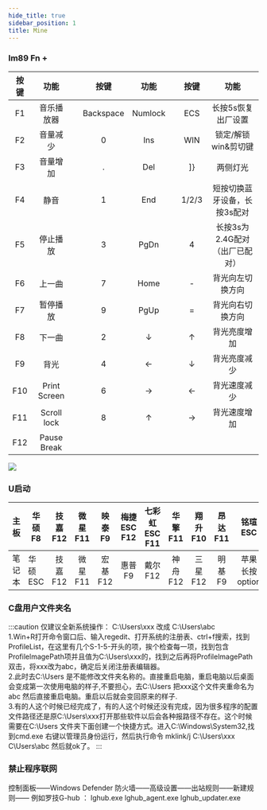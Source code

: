 ```yaml
---
hide_title: true
sidebar_position: 1
title: Mine
---
```

### lm89  Fn +   


|按键|功能||按键|功能||按键|功能|
|:--:|:--:|:--:|:--:|:--:|:--:|:--:|:--:|
|F1|音乐播放器||Backspace|Numlock||ECS |长按5s恢复出厂设置|
|F2|音量减少|| 0 | Ins||WIN |锁定/解锁 win&剪切键|
|F3|音量增加|| . | Del||]}  |两侧灯光|
|F4|静音|| 1 | End||1/2/3 |短按切换蓝牙设备，长按3s配对|
|F5|停止播放|| 3 | PgDn||4  |长按3s为2.4G配对（出厂已配对）|
|F6|上一曲|| 7 | Home|| - |背光向左切换方向|
|F7|暂停播放|| 9 | PgUp|| =  |背光向右切换方向|
|F8|下一曲|| 2 | ↓ || ↑  |背光亮度增加|
|F9|背光|| 4 | ← || ↓  |背光亮度减少|
|F10|Print Screen|| 6 | → || ←  |背光速度减少|
|F11|Scroll lock|| 8 | ↑ || →  |背光速度增加|
|F12|Pause Break||

<img src="/img/lm89.png" />


### U启动

|主板|华硕F8 |技嘉F12|微星F11|映泰F9 |梅捷ESC F12|七彩虹ESC F11|华擎F11|翔升F10|昂达F11|铭瑄ESC|盈通F8|
|----|----|:----:|:----:|:----:|:----:|:----:|:----:|:----:|:----:|:----:|:----:|
|笔记本|华硕ESC|技嘉F12|微星F11|宏基F12|惠普 F9|戴尔F12|神舟F12|三星F12|明基F9|苹果长按option|

### C盘用户文件夹名

:::caution 仅建议全新系统操作：
C:\Users\xxx 改成 C:\Users\abc<br/>
1.Win+R打开命令窗口后、输入regedit、打开系统的注册表、ctrl+f搜索，找到ProfileList，在这里有几个S-1-5-开头的项，挨个检查每一项，找到包含ProfilelmagePath项并且值为C:\Users\xxx的，找到之后再将ProfilelmagePath双击，将xxx改为abc，确定后关闭注册表编辑器。<br/>
2.此时去C:\Users 是不能修改文件夹名称的。直接重启电脑，重启电脑以后桌面会变成第一次使用电脑的样子,不要担心，去C:\Users 把xxx这个文件夹重命名为 abc 然后直接重启电脑。重启以后就会变回原来的样子.<br/>
3.有的人这个时候已经完成了，有的人这个时候还没有完成，因为很多程序的配置文件路径还是原C:\Users\xxx打开那些软件以后会各种报路径不存在。这个时候需要在C:\Users 文件夹下面创建一个快捷方式。进入C:\Windows\System32,找到cmd.exe 右键以管理员身份运行，然后执行命令 mklink/j C:\Users\xxx C\Users\abc 然后就ok了。
:::

### 禁止程序联网

控制面板——Windows Defender 防火墙——高级设置——出站规则——新建规则——
例如罗技G-hub ： lghub.exe lghub_agent.exe lghub_updater.exe
